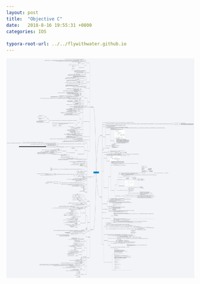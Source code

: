 ```yaml
---
layout: post
title:  "Objective C"
date:   2018-8-16 19:55:31 +0800
categories: IOS

typora-root-url: ../../flywithwater.github.io
---
```


<img src="/assets/IOS/Objective C.jpg" alt="img" style="zoom:200%;" />


